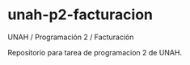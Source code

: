 # unah-p2-facturacion
UNAH / Programación 2 / Facturación

Repositorio para tarea de programacion 2 de UNAH.

